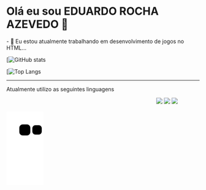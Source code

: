 <h1>Olá eu sou EDUARDO ROCHA AZEVEDO  👋</h1>
- 🔭 Eu estou atualmente trabalhando em desenvolvimento de jogos no HTML...

 <div>

 [![GitHub stats](https://github-readme-stats.vercel.app/api?username=EduardoRochaAzevedo&theme=chartreuse-dark)
 
 [![Top Langs](https://github-readme-stats.vercel.app/api/top-langs/?username=EduardoRochaAzevedo&layout=compact&theme=vision-friendly-dark)

</div>
<hr>
<p>Atualmente utilizo as seguintes linguagens<p/>
<marquee>
<img src="https://img.shields.io/badge/HTML5-E34F26?style=for-the-badge&logo=html5&logoColor=white">
<img src="https://img.shields.io/badge/CSS3-1572B6?style=for-the-badge&logo=css3&logoColor=white">
<img src="https://img.shields.io/badge/JavaScript-323330?style=for-the-badge&logo=javascript&logoColor=F7DF1E">
</marquee>

  ![Snake animation](https://github.com/rafaballerini/rafaballerini/blob/output/github-contribution-grid-snake.svg)


  

  
  

  

  

  

  

  



 
  

 
  
  
